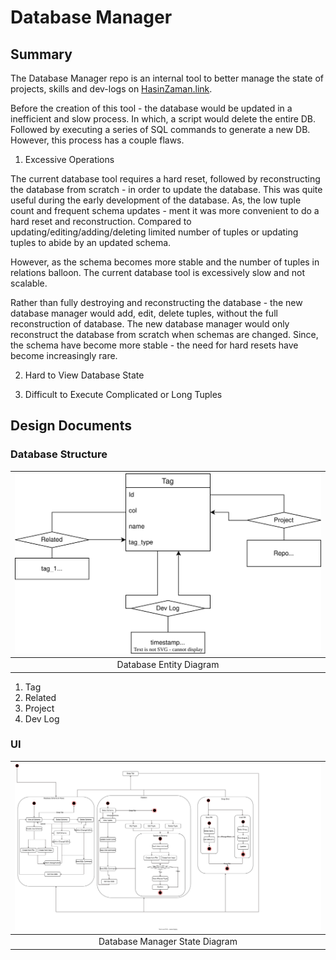 # Database Manager

## Summary

The Database Manager repo is an internal tool to better manage the state of projects, skills and dev-logs on [HasinZaman.link](http://hasinzaman.link).

Before the creation of this tool - the database would be updated in a inefficient and slow process. In which, a script would delete the entire DB. Followed by executing a series of SQL commands to generate a new DB. However, this process has a couple flaws. 

 1. Excessive Operations

The current database tool requires a hard reset, followed by reconstructing the database from scratch - in order to update the database. This was quite useful during the early development of the database. As, the low tuple count and frequent schema updates - ment it was more convenient to do a hard reset and reconstruction. Compared to updating/editing/adding/deleting limited number of tuples or updating tuples to abide by an updated schema.

However, as the schema becomes more stable and the number of tuples in relations balloon. The current database tool is excessively slow and not scalable.

Rather than fully destroying and reconstructing the database - the new database manager would add, edit, delete tuples, without the full reconstruction of database. The new database manager would only reconstruct the database from scratch when schemas are changed. Since, the schema have become more stable - the need for hard resets have become increasingly rare.

 2. Hard to View Database State

 3. Difficult to Execute Complicated or Long Tuples

## Design Documents
### Database Structure
| ![Database Entity Diagram](desgin_documentation//DB_Entity_Diagram.svg "Database Entity Diagram") |
|:--:|
| Database Entity Diagram |

 1. Tag
 2. Related
 3. Project
 4. Dev Log
### UI
| ![Database UI State Diagram](desgin_documentation//DBM_State_Diagram.svg "Database UI State Diagram") |
|:--:|
| Database Manager State Diagram |